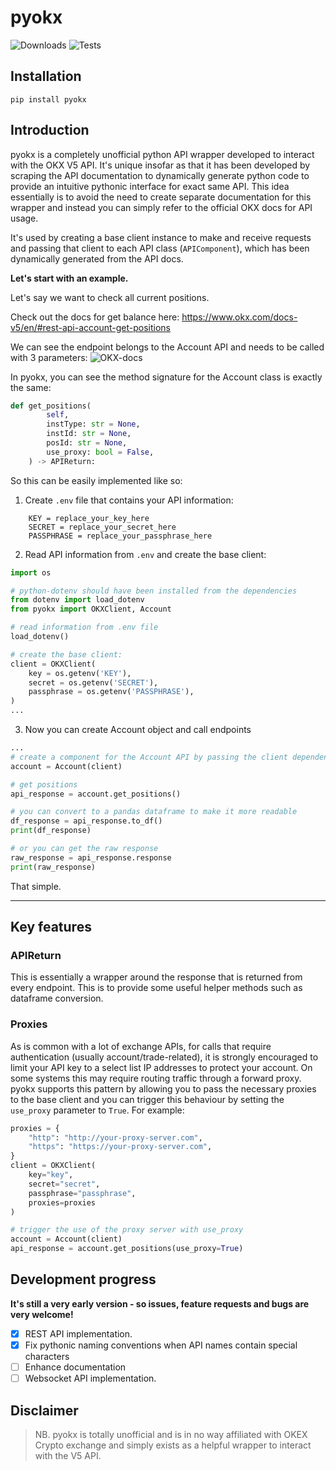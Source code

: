 # pyokx 
![Downloads](https://img.shields.io/pypi/dm/pyokx) 
![Tests](https://github.com/nicelgueta/pyokx/actions/workflows/pyokx.yml/badge.svg)
## Installation

```shell
pip install pyokx
```

## Introduction

pyokx is a completely unofficial python API wrapper developed to interact with the OKX V5 API. 
It's unique insofar as that it has been developed by scraping the API documentation to dynamically generate python code to provide an intuitive
pythonic interface for exact same API. This idea essentially is to avoid the need to create separate documentation for this wrapper and instead you can simply refer to the official OKX docs for API usage.

It's used by creating a base client instance to make and receive requests and passing that client to each API class (`APIComponent`), which has been dynamically generated from the API docs.


**Let's start with an example.**

Let's say we want to check all current positions.

Check out the docs for get balance here: https://www.okx.com/docs-v5/en/#rest-api-account-get-positions

We can see the endpoint belongs to the Account API and needs to be called with 3 parameters:
![OKX-docs](get-pos.png)

In pyokx, you can see the method signature for the Account class is exactly the same:
```python
def get_positions(
        self,
        instType: str = None,
        instId: str = None,
        posId: str = None,
        use_proxy: bool = False,
    ) -> APIReturn:
```

So this can be easily implemented like so:

1. Create `.env` file that contains your API information:
```
    KEY = replace_your_key_here
    SECRET = replace_your_secret_here
    PASSPHRASE = replace_your_passphrase_here
```

2. Read API information from `.env` and create the base client:
```python
import os

# python-dotenv should have been installed from the dependencies
from dotenv import load_dotenv
from pyokx import OKXClient, Account

# read information from .env file
load_dotenv()

# create the base client:
client = OKXClient(
    key = os.getenv('KEY'),
    secret = os.getenv('SECRET'),
    passphrase = os.getenv('PASSPHRASE'),
)
...
```

3. Now you can create Account object and call endpoints
```python
...
# create a component for the Account API by passing the client dependency
account = Account(client)

# get positions
api_response = account.get_positions()

# you can convert to a pandas dataframe to make it more readable
df_response = api_response.to_df()
print(df_response)

# or you can get the raw response
raw_response = api_response.response
print(raw_response)
```

That simple.

______


## Key features

### APIReturn

This is essentially a wrapper around the response that is returned from every endpoint. This is to provide some useful helper methods such as dataframe conversion.

### Proxies

As is common with a lot of exchange APIs, for calls that require authentication (usually account/trade-related), it is strongly encouraged to limit your API key to a select list IP addresses to protect your account. On some systems this may require routing traffic through a forward proxy. pyokx supports this pattern by allowing you to pass the necessary proxies to the base client and you can trigger this behaviour by setting the `use_proxy` parameter to `True`.
For example:
```python
proxies = {
    "http": "http://your-proxy-server.com",
    "https": "https://your-proxy-server.com",
}
client = OKXClient(
    key="key",
    secret="secret",
    passphrase="passphrase",
    proxies=proxies
)

# trigger the use of the proxy server with use_proxy
account = Account(client)
api_response = account.get_positions(use_proxy=True)

```

## Development progress

**It's still a very early version - so issues, feature requests and bugs are very welcome!**

- [x] REST API implementation.
- [x] Fix pythonic naming conventions when API names contain special characters
- [ ] Enhance documentation
- [ ] Websocket API implementation. 

## Disclaimer
> NB. pyokx is totally unofficial and is in no way affiliated with OKEX Crypto exchange and simply exists as a helpful wrapper to interact with the V5 API.